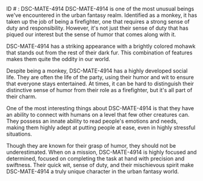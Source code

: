 ID # : DSC-MATE-4914
DSC-MATE-4914 is one of the most unusual beings we've encountered in the urban fantasy realm. Identified as a monkey, it has taken up the job of being a firefighter, one that requires a strong sense of duty and responsibility. However, it's not just their sense of duty that has piqued our interest but the sense of humor that comes along with it.

DSC-MATE-4914 has a striking appearance with a brightly colored mohawk that stands out from the rest of their dark fur. This combination of features makes them quite the oddity in our world.

Despite being a monkey, DSC-MATE-4914 has a highly developed social life. They are often the life of the party, using their humor and wit to ensure that everyone stays entertained. At times, it can be hard to distinguish their distinctive sense of humor from their role as a firefighter, but it's all part of their charm.

One of the most interesting things about DSC-MATE-4914 is that they have an ability to connect with humans on a level that few other creatures can. They possess an innate ability to read people's emotions and needs, making them highly adept at putting people at ease, even in highly stressful situations.

Though they are known for their grasp of humor, they should not be underestimated. When on a mission, DSC-MATE-4914 is highly focused and determined, focused on completing the task at hand with precision and swiftness. Their quick wit, sense of duty, and their mischievous spirit make DSC-MATE-4914 a truly unique character in the urban fantasy world.